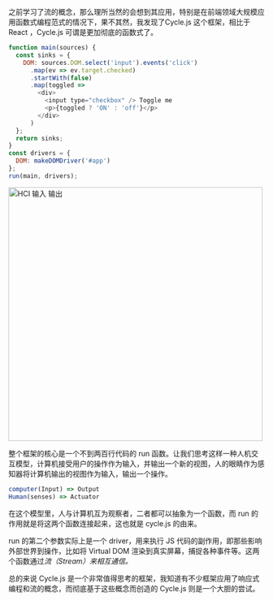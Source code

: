 
之前学习了流的概念，那么理所当然的会想到其应用，特别是在前端领域大规模应用函数式编程范式的情况下，果不其然，我发现了Cycle.js 这个框架，相比于 React ，Cycle.js 可谓是更加彻底的函数式了。
```javascript
function main(sources) {
  const sinks = {
    DOM: sources.DOM.select('input').events('click')
      .map(ev => ev.target.checked)
      .startWith(false)
      .map(toggled =>
        <div>
          <input type="checkbox" /> Toggle me
          <p>{toggled ? 'ON' : 'off'}</p>
        </div>
      )
  };
  return sinks;
}
const drivers = {
  DOM: makeDOMDriver('#app')
};
run(main, drivers);
```



<img src="http://cyclejs.cn/img/hci-inputs-outputs.svg" alt="HCI 输入 输出" width="500px">  



整个框架的核心是一个不到两百行代码的 run 函数。让我们思考这样一种人机交互模型，计算机接受用户的操作作为输入，并输出一个新的视图，人的眼睛作为感知器将计算机输出的视图作为输入，输出一个操作。

```javascript
computer(Input) => Output
Human(senses) => Actuator
```
在这个模型里，人与计算机互为观察者，二者都可以抽象为一个函数，而 run 的作用就是将这两个函数连接起来，这也就是 cycle.js 的由来。

run 的第二个参数实际上是一个 driver，用来执行 JS 代码的副作用，即那些影响外部世界到操作，比如将 Virtual DOM 渲染到真实屏幕，捕捉各种事件等。这两个函数通过*流（Stream）来相互通信。*

总的来说 Cycle.js 是一个非常值得思考的框架，我知道有不少框架应用了响应式编程和流的概念，而彻底基于这些概念而创造的 Cycle.js 则是一个大胆的尝试。

​    